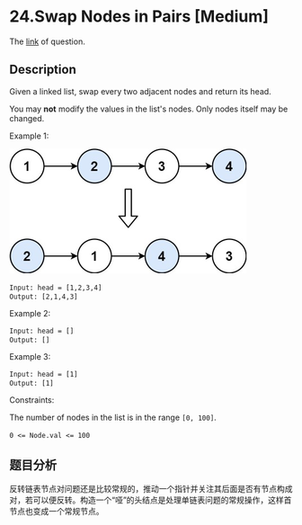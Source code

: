 # 24.Swap Nodes in Pairs [Medium]

The [link](https://leetcode.com/problems/swap-nodes-in-pairs/) of question.

## Description

Given a linked list, swap every two adjacent nodes and return its head.

You may **not** modify the values in the list's nodes. Only nodes itself may be changed.

Example 1:

![](./img/24.jpg)
```
Input: head = [1,2,3,4]
Output: [2,1,4,3]
```

Example 2:
```
Input: head = []
Output: []
```

Example 3:
```
Input: head = [1]
Output: [1]
```

Constraints:

The number of nodes in the list is in the range `[0, 100]`.

`0 <= Node.val <= 100`

## 题目分析

反转链表节点对问题还是比较常规的，推动一个指针并关注其后面是否有节点构成对，若可以便反转。构造一个“哑”的头结点是处理单链表问题的常规操作，这样首节点也变成一个常规节点。